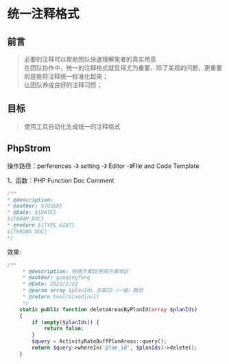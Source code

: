 # 统一注释格式

## 前言

> 必要的注释可以帮助团队快速理解笔者的真实用意<br>
> 在团队协作中，统一的注释格式就显得尤为重要，除了美观的问题，更重要的是能将注释统一标准化起来；<br>
> 让团队养成良好的注释习惯；


## 目标
> 使用工具自动化生成统一的注释格式



## PhpStrom

操作路径：perferences -》 setting -》 Editor -》FIle and Code Template

1、函数：PHP Function Doc Comment
```php
/**
* @description:  
* @auther: ${USER}
* @Date: ${DATE}
${PARAM_DOC}
* @return ${TYPE_HINT}
${THROWS_DOC}
*/
```

效果:
```php
/**
     * @description: 根据方案ID删除方案地区
     * @auther: guoqingfeng
     * @Date: 2023/2/22
     * @param array $planIds 方案ID（一维）数组
     * @return bool|mixed|null
     */
    static public function deleteAreasByPlanId(array $planIds)
    {
        if (empty($planIds)) {
            return false;
        }
        $query = ActivityRateBuffPlanAreas::query();
        return $query->whereIn('plan_id', $planIds)->delete();
    }
```